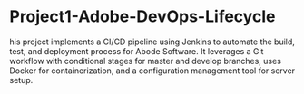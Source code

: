 # Project1-Adobe-DevOps-Lifecycle
his project implements a CI/CD pipeline using Jenkins to automate the build, test, and deployment process for Abode Software. It leverages a Git workflow with conditional stages for master and develop branches, uses Docker for containerization, and a configuration management tool for server setup.
